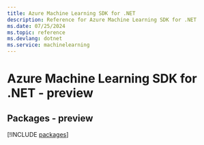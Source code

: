 ```yaml
---
title: Azure Machine Learning SDK for .NET
description: Reference for Azure Machine Learning SDK for .NET
ms.date: 07/25/2024
ms.topic: reference
ms.devlang: dotnet
ms.service: machinelearning
---
```

# Azure Machine Learning SDK for .NET - preview
## Packages - preview
[!INCLUDE [packages](machine-learning-index.md)]